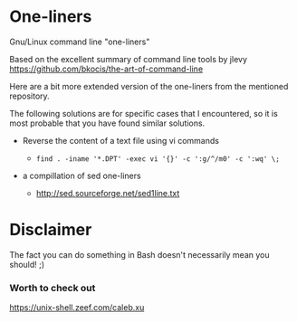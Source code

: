 # One-liners
Gnu/Linux command line "one-liners"

Based on the excellent summary of command line tools by jlevy 
https://github.com/bkocis/the-art-of-command-line

Here are a bit more extended version of the one-liners from the mentioned repository. 

The following solutions are for specific cases that I encountered, so it is most probable that you have found similar solutions.  

- Reverse the content of a text file using vi commands 

	- `find . -iname '*.DPT' -exec vi '{}' -c ':g/^/m0' -c ':wq' \;`


- a compillation of sed one-liners 
	- http://sed.sourceforge.net/sed1line.txt

# Disclaimer 

The fact you can do something in Bash doesn't necessarily mean you should! ;)

### Worth to check out 
https://unix-shell.zeef.com/caleb.xu
